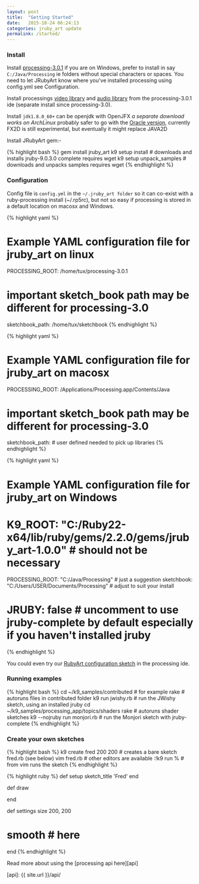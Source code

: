 ```yaml
---
layout: post
title:  "Getting Started"
date:   2015-10-24 06:24:13
categories: jruby_art update
permalink: /started/
---
```

### Install

Install [processing-3.0.1][processing] if you are on Windows, prefer to install in say `C:/Java/Processing` ie folders without special characters or spaces. You need to let JRubyArt know where you've installed processing using config.yml see Configuration. 

Install processings [video library][video] and [audio library][audio] from the processing-3.0.1 ide (separate install since processing-3.0).

Install `jdk1.8.0_60+` can be openjdk with OpenJFX _a separate download works on ArchLinux_ probably safer to go with the [Oracle version][jdk], currently FX2D is still experimental, but eventually it might replace JAVA2D

Install JRubyArt gem:-

{% highlight bash %}
gem install jruby_art
k9 setup install # downloads and installs jruby-9.0.3.0 complete requires wget
k9 setup unpack_samples # downloads and unpacks samples requires wget
{% endhighlight %}

### Configuration

Config file is `config.yml` in the `~/.jruby_art folder` so it can co-exist with a ruby-processing install (~/.rp5rc), but not so easy if processing is stored in a default location on macosx and Windows.

{% highlight yaml %}
# Example YAML configuration file for jruby_art on linux
PROCESSING_ROOT: /home/tux/processing-3.0.1
# important sketch_book path may be different for processing-3.0
sketchbook_path: /home/tux/sketchbook 
{% endhighlight %}

{% highlight yaml %}
# Example YAML configuration file for jruby_art on macosx
PROCESSING_ROOT: /Applications/Processing.app/Contents/Java
# important sketch_book path may be different for processing-3.0
sketchbook_path: # user defined needed to pick up libraries
{% endhighlight %}

{% highlight yaml %}
# Example YAML configuration file for jruby_art on Windows
# K9_ROOT: "C:/Ruby22-x64/lib/ruby/gems/2.2.0/gems/jruby_art-1.0.0" # should not be necessary
PROCESSING_ROOT: "C:/Java/Processing" # just a suggestion
sketchbook: "C:/Users/USER/Documents/Processing" # adjust to suit your install
# JRUBY: false # uncomment to use jruby-complete by default especially if you haven't installed jruby
{% endhighlight %}

You could even try our [RubyArt configuration sketch][config] in the processing ide.

### Running examples

{% highlight bash %}
cd ~/k9_samples/contributed # for example
rake # autoruns files in contributed folder
k9 run jwishy.rb # run the JWishy sketch, using an installed jruby
cd ~/k9_samples/processing_app/topics/shaders
rake # autoruns shader sketches
k9 --nojruby run monjori.rb # run the Monjori sketch with jruby-complete
{% endhighlight %}

### Create your own sketches

{% highlight bash %}
k9 create fred 200 200 # creates a bare sketch fred.rb (see below)
vim fred.rb # other editors are available
:!k9 run % # from vim runs the sketch 
{% endhighlight %}

{% highlight ruby %}
def setup
  sketch_title 'Fred'
end

def draw

end

def settings
  size 200, 200
  # smooth # here
end
{% endhighlight %}

Read more about using the [processing api here][api] 

[processing]:https://www.processing.org/tutorials/gettingstarted/
[video]:https://www.processing.org/reference/libraries/video/
[audio]:https://processing.org/reference/libraries/sound/
[jdk]:http://www.oracle.com/technetwork/java/javase/downloads/jdk8-downloads-2133151.html
[config]:https://github.com/ruby-processing/Example-Sketches/blob/master/samples/JRubyArt/JRubyArt.pde
[api]: {{ site.url }}/api/
